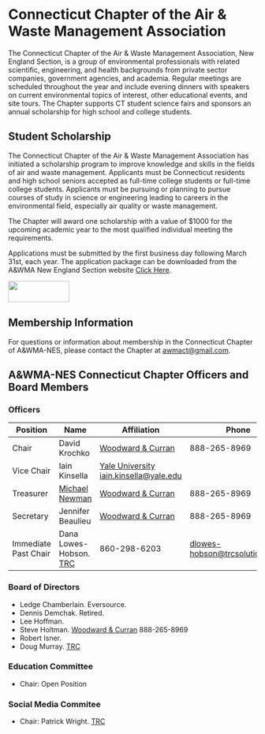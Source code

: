 # Connecticut Chapter of the Air & Waste Management Association

The Connecticut Chapter of the Air & Waste Management Association, New England Section, is a group of environmental professionals with related scientific, engineering, and health backgrounds from private sector companies, government agencies, and academia.  Regular meetings are scheduled throughout the year and include evening dinners with speakers on current environmental topics of interest, other educational events, and site tours.   The Chapter supports CT student science fairs and sponsors an annual scholarship for high school and college students. 

## Student Scholarship

The Connecticut Chapter of the Air & Waste Management Association has initiated a scholarship program to improve knowledge and skills in the fields of air and waste management. Applicants must be Connecticut residents and high school seniors accepted as full-time college students or full-time college students. Applicants must be pursuing or planning to pursue courses of study in science or engineering leading to careers in the environmental field, especially air quality or waste management.

The Chapter will award one scholarship with a value of $1000 for the upcoming academic year to the most qualified individual meeting the requirements.

Applications must be submitted by the first business day following March 31st, each year. The application package can be downloaded from the A&WMA New England Section website [Click Here](http://www.awmanewengland.org/Documents/CT%20Chapter/CT%20AWMA%20Scholarship%20Application.pdf).

<a href="https://www.linkedin.com/groups/5156530"><img src="http://www.awmanewengland.org/Web%20Page%20Images/Linked%20in%20Logo.png" width="124" height="43" /></a>

## Membership Information

For questions or information about membership in the Connecticut Chapter of A&WMA-NES, please contact the Chapter at awmact@gmail.com.

## A&WMA-NES Connecticut Chapter Officers and Board Members

### Officers

| Position | Name          | Affiliation | Phone | E-mail |
| -------- | ------------- | ----------- | ----- | ------ |
| Chair    | David Krochko | [Woodward & Curran](http://www.woodardcurran.com/) | 888-265-8969 | dkrochko@woodardcurran.com |
| Vice Chair | Iain Kinsella | [Yale University](https://www.yale.edu/) iain.kinsella@yale.edu
| Treasurer | [Michael Newman](https://www.linkedin.com/in/michael-newman-82481722/) | [Woodward & Curran](http://www.woodardcurran.com/) | 888-265-8969 | mnewman@woodardcurran.com |
| Secretary | Jennifer Beaulieu | [Woodward & Curran](http://www.woodardcurran.com/) | 888-265-8969 | jbeaulieu@woodardcurran.com |
| Immediate Past Chair | Dana Lowes-Hobson. [TRC](http://www.trcsolutions.com/) | 860-298-6203 | dlowes-hobson@trcsolutions.com |

### Board of Directors

* Ledge Chamberlain. Eversource.
* Dennis Demchak. Retired.
* Lee Hoffman.
* Steve Holtman. [Woodward & Curran](http://www.woodardcurran.com/) 888-265-8969
* Robert Isner.
* Doug Murray. [TRC](http://www.trcsolutions.com/)

### Education Committee

* Chair: Open Position

### Social Media Commitee

* Chair: Patrick Wright. [TRC](http://www.trcsolutions.com/)
